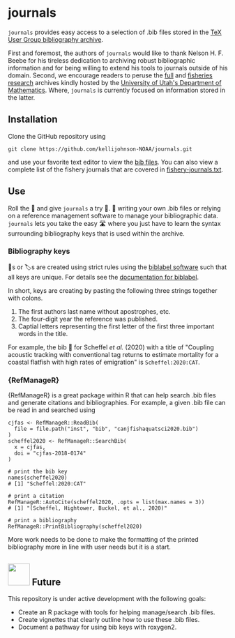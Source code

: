 # journals

`journals` provides easy access to a selection of .bib files stored in the
[TeX User Group bibliography archive](http://ftp.math.utah.edu/pub/tex/bib/).

First and foremost, the authors of `journals` would like to thank
Nelson H. F. Beebe for his tireless dedication to
archiving robust bibliographic information and
for being willing to extend his tools to journals outside of his domain.
Second, we encourage readers to peruse the
[full](http://ftp.math.utah.edu/pub/tex/bib/#download) and
[fisheries research](http://ftp.math.utah.edu/pub/tex/bib/index-fish.html)
archives kindly hosted by the
[University of Utah's Department of Mathematics](https://www.math.utah.edu/).
Where, `journals` is currently focused on information stored in the latter.

## Installation

Clone the GitHub repository using
```
git clone https://github.com/kellijohnson-NOAA/journals.git
```
and use your favorite text editor to view the [bib files](inst/bib).
You can also view a complete list of the fishery journals that are covered in
[fishery-journals.txt](inst/bib/fishery-journals.txt).

## Use

Roll the :game_die: and give `journals` a try :shrug:.
:no_entry_sign: writing your own .bib files or relying on a
reference management software to manage your bibliographic data.
`journals` lets you take the easy :motorway: where you just have to learn the
syntax surrounding bibliography keys that is used within the archive.

### Bibliography keys

:key:s or :label:s are created using strict rules using the
[biblabel software](https://www.math.utah.edu/~beebe/software/biblabel)
such that all keys are unique.
For details see the
[documentation for biblabel](https://www.math.utah.edu/~beebe/software/biblabel/biblabel.html).

In short,
keys are creating by pasting the following three strings together with colons.
1. The first authors last name without apostrophes, etc.
1. The four-digit year the reference was published.
1. Captial letters representing the first letter of the first three important
   words in the title.

For example, the bib :key: for Scheffel *et al.* (2020) with a title of
"Coupling acoustic tracking with conventional tag returns to estimate mortality
for a coastal flatfish with high rates of emigration"
is `Scheffel:2020:CAT`.

### {RefManageR}

{RefManageR} is a great package within R that can help search .bib files and
generate citations and bibliographies.
For example, a given .bib file can be read in and searched using
```
cjfas <- RefManageR::ReadBib(
  file = file.path("inst", "bib", "canjfishaquatsci2020.bib")
)
scheffel2020 <- RefManageR::SearchBib(
  x = cjfas,
  doi = "cjfas-2018-0174"
)

# print the bib key
names(scheffel2020)
# [1] "Scheffel:2020:CAT"

# print a citation
RefManageR::AutoCite(scheffel2020, .opts = list(max.names = 3))
# [1] "(Scheffel, Hightower, Buckel, et al., 2020)"

# print a bibliography
RefManageR::PrintBibliography(scheffel2020)
```

More work needs to be done to make the formatting of the printed bibliography
more in line with user needs but it is a start.

## <img src="https://media.giphy.com/media/VgCDAzcKvsR6OM0uWg/giphy.gif" width="50"> Future

This repository is under active development with the following goals:

* Create an R package with tools for helping manage/search .bib files.
* Create vignettes that clearly outline how to use these .bib files.
* Document a pathway for using bib keys with roxygen2.
